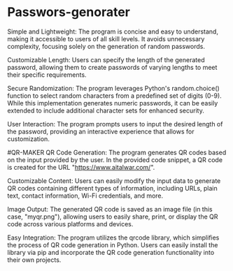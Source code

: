 # Passwors-genorater
 Simple and Lightweight: The program is concise and easy to understand, making it accessible to users of all skill levels. It avoids unnecessary complexity, focusing solely on the generation of random passwords.

Customizable Length: Users can specify the length of the generated password, allowing them to create passwords of varying lengths to meet their specific requirements.

Secure Randomization: The program leverages Python's random.choice() function to select random characters from a predefined set of digits (0-9). While this implementation generates numeric passwords, it can be easily extended to include additional character sets for enhanced security.

User Interaction: The program prompts users to input the desired length of the password, providing an interactive experience that allows for customization.

#QR-MAKER
QR Code Generation: The program generates QR codes based on the input provided by the user. In the provided code snippet, a QR code is created for the URL "https://www.aitalwar.com/".

Customizable Content: Users can easily modify the input data to generate QR codes containing different types of information, including URLs, plain text, contact information, Wi-Fi credentials, and more.

Image Output: The generated QR code is saved as an image file (in this case, "myqr.png"), allowing users to easily share, print, or display the QR code across various platforms and devices.

Easy Integration: The program utilizes the qrcode library, which simplifies the process of QR code generation in Python. Users can easily install the library via pip and incorporate the QR code generation functionality into their own projects.


